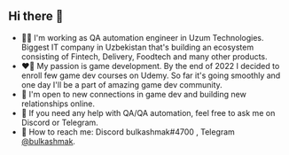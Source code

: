 ## Hi there 👋

- 👨‍💻 I'm working as QA automation engineer in Uzum Technologies. Biggest IT company in Uzbekistan that's building an ecosystem consisting of Fintech, Delivery, Foodtech and many other products.
- ❤️‍🔥 My passion is game development. By the end of 2022 I decided to enroll few game dev courses on Udemy. So far it's going smoothly and one day I'll be a part of amazing game dev community.
- 🤝 I'm open to new connections in game dev and building new relationships online.
- 👻 If you need any help with QA/QA automation, feel free to ask me on Discord or Telegram.
- 🔗 How to reach me: Discord  bulkashmak#4700 , Telegram [@bulkashmak](https://t.me/bulkashmak).

<!--
**bulkashmak/bulkashmak** is a ✨ _special_ ✨ repository because its `README.md` (this file) appears on your GitHub profile.

Here are some ideas to get you started:

- 🔭 I’m currently working on ...
- 🌱 I’m currently learning ...
- 👯 I’m looking to collaborate on ...
- 🤔 I’m looking for help with ...
- 💬 Ask me about ...
- 📫 How to reach me: ...
- 😄 Pronouns: ...
- ⚡ Fun fact: ...
-->
